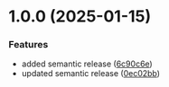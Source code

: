 # 1.0.0 (2025-01-15)


### Features

* added semantic release ([6c90c6e](https://github.com/e2eSolutionArchitect/semantic-release-iac/commit/6c90c6e153d39a69f9ea068f08ea4098838d89ae))
* updated semantic release ([0ec02bb](https://github.com/e2eSolutionArchitect/semantic-release-iac/commit/0ec02bb17da6167440be5ea29b5069ea3c565753))
